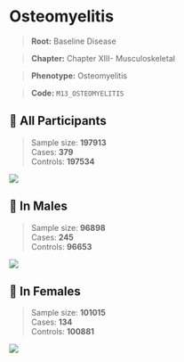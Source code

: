 # Osteomyelitis

> **Root:** Baseline Disease  

> **Chapter:** Chapter XIII- Musculoskeletal  

> **Phenotype:** Osteomyelitis  

> **Code:** `M13_OSTEOMYELITIS`

## 🧪 All Participants  
> Sample size: **197913**  
> Cases: **379**  
> Controls: **197534**
<img src="/Disease/Figures/ALL/Incidence/M13_OSTEOMYELITIS.png"/>
<CsvTable src="/public/Disease/Data/ALL/Incidence/COX_M13_OSTEOMYELITIS.csv" label="🔍 View full results" />

## 👨 In Males  
> Sample size: **96898**  
> Cases: **245**  
> Controls: **96653**
<img src="/Disease/Figures/Male/Incidence/M13_OSTEOMYELITIS.png"/>
<CsvTable src="/public/Disease/Data/Male/Incidence/COX_M13_OSTEOMYELITIS.csv" label="🔍 View full results" />

## 👩 In Females  
> Sample size: **101015**  
> Cases: **134**  
> Controls: **100881**
<img src="/Disease/Figures/Female/Incidence/M13_OSTEOMYELITIS.png"/>
<CsvTable src="/public/Disease/Data/Female/Incidence/COX_M13_OSTEOMYELITIS.csv" label="🔍 View full results" />
